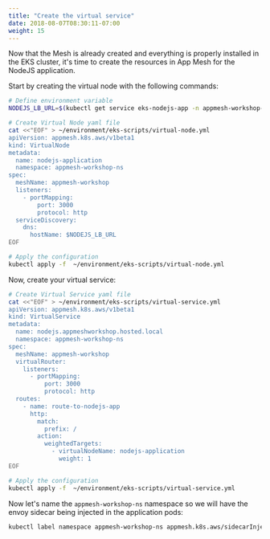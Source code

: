 ```yaml
---
title: "Create the virtual service"
date: 2018-08-07T08:30:11-07:00
weight: 15
---
```


Now that the Mesh is already created and everything is properly installed in the EKS cluster, it's time to create the resources in App Mesh for the NodeJS application.

Start by creating the virtual node with the following commands:

```bash
# Define environment variable
NODEJS_LB_URL=$(kubectl get service eks-nodejs-app -n appmesh-workshop-ns -o json | jq -r '.status.loadBalancer.ingress[].hostname')

# Create Virtual Node yaml file
cat <<"EOF" > ~/environment/eks-scripts/virtual-node.yml
apiVersion: appmesh.k8s.aws/v1beta1
kind: VirtualNode
metadata:
  name: nodejs-application
  namespace: appmesh-workshop-ns
spec:
  meshName: appmesh-workshop
  listeners:
    - portMapping:
        port: 3000
        protocol: http
  serviceDiscovery:
    dns:
      hostName: $NODEJS_LB_URL
EOF

# Apply the configuration
kubectl apply -f  ~/environment/eks-scripts/virtual-node.yml
```

Now, create your virtual service:

```bash
# Create Virtual Service yaml file
cat <<"EOF" > ~/environment/eks-scripts/virtual-service.yml
apiVersion: appmesh.k8s.aws/v1beta1
kind: VirtualService
metadata:
  name: nodejs.appmeshworkshop.hosted.local
  namespace: appmesh-workshop-ns
spec:
  meshName: appmesh-workshop
  virtualRouter:
    listeners:
      - portMapping:
          port: 3000
          protocol: http
  routes:
    - name: route-to-nodejs-app
      http:
        match:
          prefix: /
        action:
          weightedTargets:
            - virtualNodeName: nodejs-application
              weight: 1
EOF

# Apply the configuration
kubectl apply -f  ~/environment/eks-scripts/virtual-service.yml
```

Now let's name the `appmesh-workshop-ns` namespace so we will have the envoy sidecar being injected in the application pods:

```bash
kubectl label namespace appmesh-workshop-ns appmesh.k8s.aws/sidecarInjectorWebhook=enabled
```